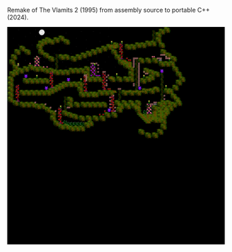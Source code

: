 Remake of The Vlamits 2 (1995) from assembly source to portable C++ (2024).

![level07](techdocs/images/_lev07.png)
